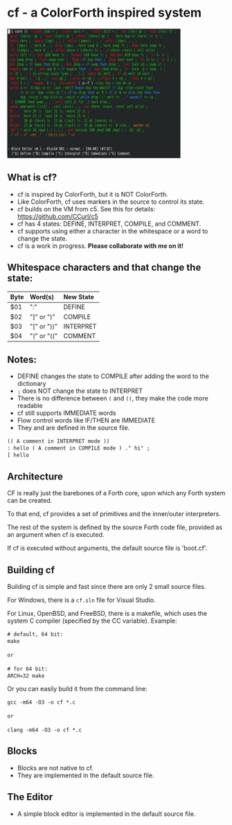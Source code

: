 # cf - a ColorForth inspired system

<img src="/images/editing.jpg" width="400" height="300" />

## What is cf?
- cf is inspired by ColorForth, but it is NOT ColorForth.
- Like ColorForth, cf uses markers in the source to control its state.
- cf builds on the VM from c5. See this for details: https://github.com/CCurl/c5
- cf has 4 states: DEFINE, INTERPRET, COMPILE, and COMMENT.
- cf supports using either a character in the whitespace or a word to change the state.
- cf is a work in progress. **Please collaborate with me on it!**

## Whitespace characters and that change the state:

| Byte  | Word(s)     | New State |
| :--   | :--         | :--       |
| $01   | ":"         | DEFINE    |
| $02   | "]" or ")"  | COMPILE   |
| $03   | "[" or "))" | INTERPRET |
| $04   | "(" or "((" | COMMENT   |

## Notes:
- DEFINE changes the state to COMPILE after adding the word to the dictionary
- `;` does NOT change the state to INTERPRET
- There is no difference between `(` and `((`, they make the code more readable
- cf still supports IMMEDIATE words
- Flow control words like IF/THEN are IMMEDIATE
- They and are defined in the source file.

```
(( A comment in INTERPRET mode ))
: hello ( A comment in COMPILE mode ) ." hi" ;
[ hello
```

## Architecture
CF is really just the barebones of a Forth core, upon which any Forth system can be created.

To that end, cf provides a set of primitives and the inner/outer interpreters.

The rest of the system is defined by the source Forth code file, provided as an argument when cf is executed.

If cf is executed without arguments, the default source file is 'boot.cf'.

## Building cf
Building cf is simple and fast since there are only 2 small source files.

For Windows, there is a `cf.sln` file for Visual Studio.

For Linux, OpenBSD, and FreeBSD, there is a makefile, which uses the system C compiler (specified by the CC variable). Example:

```
# default, 64 bit:
make

or

# for 64 bit:
ARCH=32 make
```

Or you can easily build it from the command line:

```
gcc -m64 -O3 -o cf *.c

or

clang -m64 -O3 -o cf *.c
```

## Blocks
- Blocks are not native to cf.
- They are implemented in the default source file.

## The Editor
- A simple block editor is implemented in the default source file.
